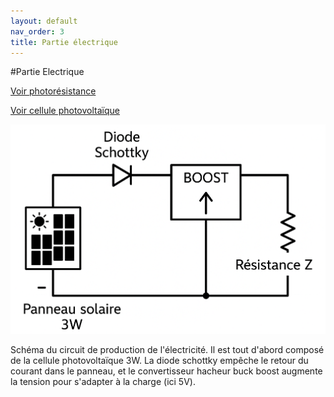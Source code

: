 ```yaml
---
layout: default
nav_order: 3
title: Partie électrique
---
```


#Partie Electrique

[Voir photorésistance](photores.md)

[Voir cellule photovoltaïque](cellule_ph.md)

![Circuit](Images/circuit1.png)

Schéma du circuit de production de l'électricité. Il est tout d'abord composé de la cellule photovoltaïque 3W. La diode schottky empêche le retour du courant dans le panneau, et le convertisseur hacheur buck boost augmente la tension pour s'adapter à la charge (ici 5V).